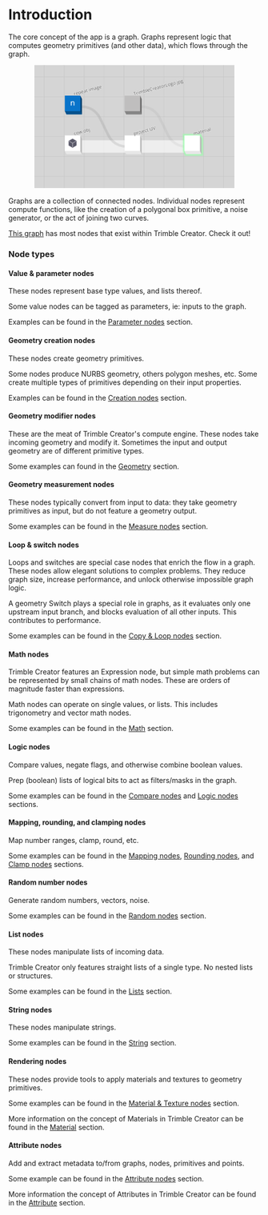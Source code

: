 # Introduction

The core concept of the app is a graph. Graphs represent logic that computes geometry primitives (and other data), which flows through the graph.

<p align="center">
  <img width="400" src="concepts\GeneralConcepts\images\CreatorCow.png"/>
</p>

Graphs are a collection of connected nodes. Individual nodes represent compute functions, like the creation of a polygonal box primitive, a noise generator, or the act of joining two curves.

 <a href="https://creator.trimble.com/graph?assetURI=whp:1b4e8dd2-0de7-431a-b60e-a8c5a9412250&version=latest" target="_blank">This graph</a> has most nodes that exist within Trimble Creator.  Check it out!


### Node types

#### Value & parameter nodes

These nodes represent base type values, and lists thereof.

Some value nodes can be tagged as parameters, ie: inputs to the graph.

Examples can be found in the [Parameter nodes](nodeSections/parameterSection.md) section.

#### Geometry creation nodes

These nodes create geometry primitives.

Some nodes produce NURBS geometry, others polygon meshes, etc. Some create multiple types of primitives depending on their input properties.

Examples can be found in the [Creation nodes](nodeSections/creationSection.md) section.

#### Geometry modifier nodes

These are the meat of Trimble Creator's compute engine. These nodes take incoming geometry and modify it. Sometimes the input and output geometry are of different primitive types.

Some examples can found in the [Geometry](nodeSections/geometrySection.md) section.

#### Geometry measurement nodes

These nodes typically convert from input to data: they take geometry primitives as input, but do not feature a geometry output.

Some examples can be found in the [Measure nodes](nodeSections/measureSection.md) section.

#### Loop & switch nodes

Loops and switches are special case nodes that enrich the flow in a graph. These nodes allow elegant solutions to complex problems. They reduce graph size, increase performance, and unlock otherwise impossible graph logic.

A geometry Switch plays a special role in graphs, as it evaluates only one upstream input branch, and blocks evaluation of all other inputs. This contributes to performance.

Some examples can be found in the [Copy & Loop nodes](nodeSections/copyAndLoopSection.md) section.

#### Math nodes

Trimble Creator features an Expression node, but simple math problems can be represented by small chains of math nodes. These are orders of magnitude faster than expressions.

Math nodes can operate on single values, or lists. This includes trigonometry and vector math nodes.

Some examples can be found in the [Math](nodeSections/mathSection.md) section.

#### Logic nodes

Compare values, negate flags, and otherwise combine boolean values.

Prep (boolean) lists of logical bits to act as filters/masks in the graph.

Some examples can be found in the [Compare nodes](nodeSections/compareSection.md) and [Logic nodes](nodeSections/logicSection.md) sections.

#### Mapping, rounding, and clamping nodes

Map number ranges, clamp, round, etc.

Some examples can be found in the [Mapping nodes](nodeSections/mappingSection.md), [Rounding nodes](nodeSections/roundingSection.md), and [Clamp nodes](nodeSections/clampSection.md) sections.

#### Random number nodes

Generate random numbers, vectors, noise.

Some examples can be found in the [Random nodes](nodeSections/randomSection.md) section.

#### List nodes

These nodes manipulate lists of incoming data.

Trimble Creator only features straight lists of a single type. No nested lists or structures.

Some examples can be found in the [Lists](nodeSections/listSection2.md) section.

#### String nodes

These nodes manipulate strings.

Some examples can be found in the [String](nodeSections/stringSection.md) section.

#### Rendering nodes

These nodes provide tools to apply materials and textures to geometry primitives.

Some examples can be found in the [Material & Texture nodes](nodeSections/materialTextureSection.md) section.

More information on the concept of Materials in Trimble Creator can be found in the [Material](concepts/GeneralConcepts/material.md) section.

#### Attribute nodes

Add and extract metadata to/from graphs, nodes, primitives and points.

Some example can be found in the [Attribute nodes](nodeSections/attributeSection.md) section.

More information the concept of Attributes in Trimble Creator can be found in the [Attribute](concepts/GeneralConcepts/attribute.md) section.